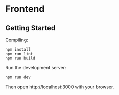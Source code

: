 # Frontend

## Getting Started

Compiling:

```
npm install
npm run lint
npm run build
```

Run the development server:

```bash
npm run dev
```

Then open http://localhost:3000 with your browser.
